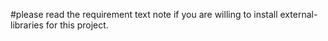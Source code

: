 ﻿#please read the requirement text note if you are willing to install external-libraries for this project.
